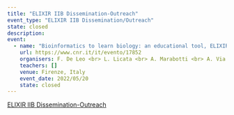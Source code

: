 ```yaml
---
title: "ELIXIR IIB Dissemination-Outreach"
event_type: "ELIXIR IIB Dissemination/Outreach"
state: closed
description: 
event:
  - name: "Bioinformatics to learn biology: an educational tool, ELIXIR-IIB at DIDACTA Italia Fair"
    url: https://www.cnr.it/it/evento/17852
    organisers: F. De Leo <br> L. Licata <br> A. Marabotti <br> A. Via 
    teachers: []
    venue: Firenze, Italy
    event_date: 2022/05/20
    state: closed
---
```


[ELIXIR IIB Dissemination-Outreach](https://www.cnr.it/it/evento/17852)


<br>
